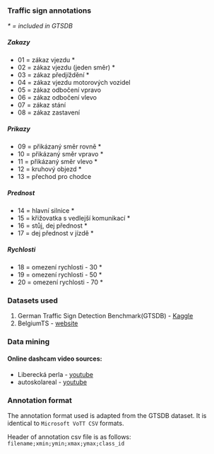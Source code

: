 ### Traffic sign annotations
*\* = included in GTSDB*
##### Zakazy
- 01 = zákaz vjezdu *
- 02 = zákaz vjezdu (jeden směr) *
- 03 = zákaz předjíždění *
- 04 = zákaz vjezdu motorových vozidel
- 05 = zákaz odbočení vpravo
- 06 = zákaz odbočení vlevo
- 07 = zákaz stání
- 08 = zákaz zastavení

##### Prikazy
- 09 = přikázaný směr rovně *
- 10 = přikázaný směr vpravo *
- 11 = přikázaný směr vlevo *
- 12 = kruhový objezd *
- 13 = přechod pro chodce

##### Prednost
- 14 = hlavní silnice *
- 15 = křižovatka s vedlejší  komunikací *
- 16 = stůj, dej přednost *
- 17 = dej přednost v jízdě *

##### Rychlosti
- 18 = omezení rychlosti - 30 *
- 19 = omezení rychlosti - 50 *
- 20 = omezení rychlosti - 70 *


### Datasets used
1. German Traffic Sign Detection Benchmark(GTSDB) - [Kaggle](https://www.kaggle.com/datasets/safabouguezzi/german-traffic-sign-detection-benchmark-gtsdb)
2. BelgiumTS - [website](https://btsd.ethz.ch/shareddata/)

### Data mining
#### Online dashcam video sources:
- Liberecká perla - [youtube](https://www.youtube.com/@LibereckaPerla)
- autoskolareal - [youtube](https://www.youtube.com/@autoskolareal)


### Annotation format
The annotation format used is adapted from the GTSDB dataset. It is identical to `Microsoft VoTT CSV` formats.

Header of annotation csv file is as follows: `filename;xmin;ymin;xmax;ymax;class_id`